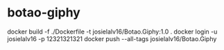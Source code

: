 # botao-giphy

docker build -f ./Dockerfile -t josielalv16/Botao.Giphy:1.0 .
docker login -u josielalv16 -p 12321321321
docker push --all-tags josielalv16/Botao.Giphy